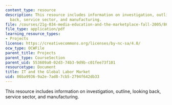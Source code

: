 ```yaml
---
content_type: resource
description: This resource includes information on investigation, outline, looking
  back, service sector, and manufacturing.
file: /courses/21g-034-media-education-and-the-marketplace-fall-2005/86ba99369a2e7ad87cb52794f642db33_MIT21G_034F05_itandglobalm.pdf
file_type: application/pdf
learning_resource_types:
- Projects
license: https://creativecommons.org/licenses/by-nc-sa/4.0/
ocw_type: OCWFile
parent_title: Projects
parent_type: CourseSection
parent_uid: 553609a0-02d3-74b3-9d9b-c01fee73f101
resourcetype: Document
title: IT and the Global Labor Market
uid: 86ba9936-9a2e-7ad8-7cb5-2794f642db33
---
```

This resource includes information on investigation, outline, looking back, service sector, and manufacturing.